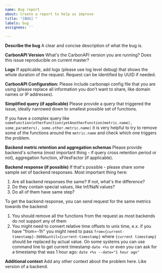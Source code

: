 ```yaml
---
name: Bug report
about: Create a report to help us improve
title: "[BUG] "
labels: bug
assignees: ''

---
```


**Describe the bug**
A clear and concise description of what the bug is.

**CarbonAPI Version**
What's the CarbonAPI version you are running? Does this issue reproducible on current master?

**Logs**
If applicable, add logs (please use log level debug) that shows the whole duration of the request. Request can be identified by UUID if needed.

**CarbonAPI Configuration:**
Please include carbonapi config file that you are using (please replace all information you don't want to share, like domain names or IP addresses).

**Simplified query (if applicable)**
Please provide a query that triggered the issue, ideally narrowed down to smallest possible set of functions.

If you have a complex query like `someFunction(otherFunction(yetAnotherFunction(metric.name), some_paramters), some.other.metric.name)` it is very helpful to try to remove some of the functions around the `metric.name` and check which one triggers the problem.

**Backend metric retention and aggregation schemas**
Please provide backend's schema (most important thing - if query cross retention period or not), aggregation function, xFilesFactor (if applicable).

**Backend response (if possible)**
If that's possible - please share some sample set of backend responses. Most important thing here:
1. Are all backend responses the same? If not, what's the difference?
2. Do they contain special values, like Inf/NaN values?
3. Do all of them have same step?

To get the backend response, you can send request for the same metrics towards the backend:
1. You should remove all the functions from the request as most backends do not support any of them
2. You might need to convert relative time offsets to unix time, e.x. if you have "from=-1h" you might need to pass `from={current-timestamp}-3600&until={current-timestamp}` where `{current timestamp}` should be replaced by actual value. On some systems you can use command line to get current timestamp `date +%s` or even you can ask for a timestamp that was 1 hour ago: `date +%s --date="1 hour ago"`

**Additional context**
Add any other context about the problem here. Like version of a backend.
